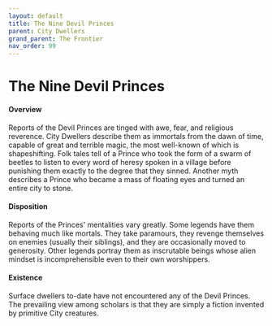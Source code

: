 ```yaml
---
layout: default
title: The Nine Devil Princes
parent: City Dwellers
grand_parent: The Frontier
nav_order: 99
---
```


# The Nine Devil Princes

#### Overview

Reports of the Devil Princes are tinged with awe, fear, and religious reverence. City Dwellers describe them as immortals from the dawn of time, capable of great and terrible magic, the most well-known of which is shapeshifting. Folk tales tell of a Prince who took the form of a swarm of beetles to listen to every word of heresy spoken in a village before punishing them exactly to the degree that they sinned. Another myth describes a Prince who became a mass of floating eyes and turned an entire city to stone.

#### Disposition

Reports of the Princes' mentalities vary greatly. Some legends have them behaving much like mortals. They take paramours, they revenge themselves on enemies (usually their siblings), and they are occasionally moved to generosity. Other legends portray them as inscrutable beings whose alien mindset is incomprehensible even to their own worshippers.

#### Existence

Surface dwellers to-date have not encountered any of the Devil Princes. The prevailing view among scholars is that they are simply a fiction invented by primitive City creatures. 